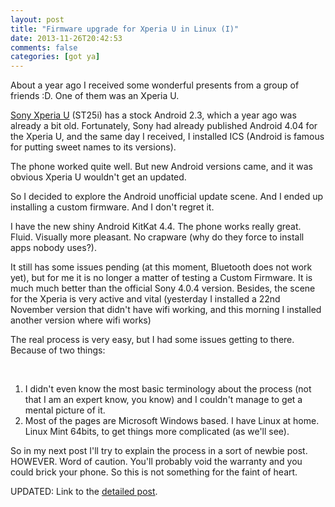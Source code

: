 ```yaml
---
layout: post
title: "Firmware upgrade for Xperia U in Linux (I)"
date: 2013-11-26T20:42:53
comments: false
categories: [got ya]
---
```


About a year ago I received some wonderful presents from a group of friends :D. One of them was an Xperia U.


<a href="http://www.sonymobile.com/gb/products/phones/xperia-u/">Sony Xperia U</a> (ST25i) has a stock Android 2.3, which a year ago was already a bit old. Fortunately, Sony had already published Android 4.04 for the Xperia U, and the same day I received, I installed ICS (Android is famous for putting sweet names to its versions).


The phone worked quite well. But new Android versions came, and it was obvious Xperia U wouldn't get an updated.


So I decided to explore the Android unofficial update scene. And I ended up installing a custom firmware. And I don't regret it.


I have the new shiny Android KitKat 4.4. The phone works really great. Fluid. Visually more pleasant. No crapware (why do they force to install apps nobody uses?).


It still has some issues pending (at this moment, Bluetooth does not work yet), but for me it is no longer a matter of testing a Custom Firmware. It is much much better than the official Sony 4.0.4 version. Besides, the scene for the Xperia is very active and vital (yesterday I installed a 22nd November version that didn't have wifi working, and this morning I installed another version where wifi works)


The real process is very easy, but I had some issues getting to there. Because of two things:


<br /><ol><li>I didn't even know the most basic terminology about the process (not that I am an expert know, you know) and I couldn't manage to get a mental picture of it.</li><li>Most of the pages are Microsoft Windows based. I have Linux at home. Linux Mint 64bits, to get things more complicated (as we'll see).&nbsp;</li></ol>


So in my next post I'll try to explain the process in a sort of newbie post. HOWEVER. Word of caution. You'll probably void the warranty and you could brick your phone. So this is not something for the faint of heart.


UPDATED: Link to the <a href="http://gonfva.blogspot.co.uk/2013/11/firmware-upgrade-for-xperia-u-in-linux.html">detailed post</a>.
